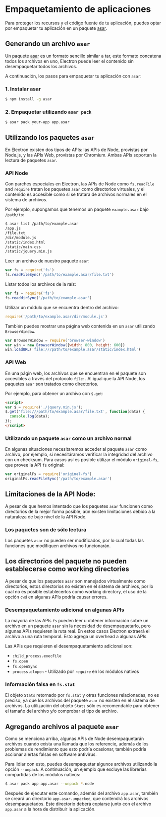 # Empaquetamiento de aplicaciones

Para proteger los recursos y el código fuente de tu aplicación, puedes optar por empaquetar
tu aplicación en un paquete [asar][asar].

## Generando un archivo `asar`

Un paquete [asar][asar] es un formato sencillo similar a tar, este formato concatena todos los archivos en uno,
Electron puede leer el contenido sin desempaquetar todos los archivos.

A continuación, los pasos para empaquetar tu aplicación con `asar`:

### 1. Instalar asar

```bash
$ npm install -g asar
```

### 2. Empaquetar utilizando `asar pack`

```bash
$ asar pack your-app app.asar
```

## Utilizando los paquetes `asar`

En Electron existen dos tipos de APIs: las APIs de Node, provistas por Node.js,
y las APIs Web, provistas por Chromium. Ambas APIs soportan la lectura de paquetes `asar`.

### API Node

Con parches especiales en Electron, las APIs de Node como `fs.readFile` and `require`
tratan los paquetes `asar` como directorios virtuales, y el contenido es accesible como si se tratara
de archivos normales en el sistema de archivos.

Por ejemplo, supongamos que tenemos un paquete `example.asar` bajo `/path/to`:

```bash
$ asar list /path/to/example.asar
/app.js
/file.txt
/dir/module.js
/static/index.html
/static/main.css
/static/jquery.min.js
```

Leer un archivo de nuestro paquete `asar`:

```javascript
var fs = require('fs')
fs.readFileSync('/path/to/example.asar/file.txt')
```

Listar todos los archivos de la raíz:

```javascript
var fs = require('fs')
fs.readdirSync('/path/to/example.asar')
```

Utilizar un módulo que se encuentra dentro del archivo:

```javascript
require('/path/to/example.asar/dir/module.js')
```

También puedes mostrar una página web contenida en un `asar` utilizando `BrowserWindow`.

```javascript
var BrowserWindow = require('browser-window')
var win = new BrowserWindow({width: 800, height: 600})
win.loadURL('file:///path/to/example.asar/static/index.html')
```

### API Web

En una págin web, los archivos que se encuentran en el paquete son accesibles a través del protocolo `file:`.
Al igual que la API Node, los paquetes `asar` son tratados como directorios.

Por ejemplo, para obtener un archivo con `$.get`:

```html
<script>
var $ = require('./jquery.min.js');
$.get('file:///path/to/example.asar/file.txt', function(data) {
  console.log(data);
});
</script>
```

### Utilizando un paquete `asar` como un archivo normal

En algunas situaciones necesitaremos acceder al paquete `asar` como archivo, por ejemplo,
si necesitáramos verificar la integridad del archivo con un checksum.
Para casos así es posible utilizar el módulo  `original-fs`, que provee la API `fs` original:

```javascript
var originalFs = require('original-fs')
originalFs.readFileSync('/path/to/example.asar')
```

## Limitaciones de la API Node:

A pesar de que hemos intentado que los paquetes  `asar` funcionen como directorios de la mejor forma posible,
aún existen limitaciones debido a la naturaleza de bajo nivel de la API Node.

### Los paquetes son de sólo lectura

Los paquetes `asar` no pueden ser modificados, por lo cual todas las funciones que modifiquen archivos
no funcionarán.

## Los directorios del paquete no pueden establecerse como working directories

A pesar de que los paquetes `asar` son manejados virtualmente como directorios,
estos directorios no existen en el sistema de archivos, por lo cual no es posible establecerlos
como working directory, el uso de la opción `cwd` en algunas APIs podría causar errores.

### Desempaquetamiento adicional en algunas APIs

La mayoría de las APIs `fs` pueden leer u obtener información sobre un archivo en un paquete `asar` sin
la necesidad de desempaquetarlo, pero algunas APIs requieren la ruta real. En estos casos Electron extraerá
el archivo a una ruta temporal. Esto agrega un overhead a algunas APIs.

Las APIs que requieren el desempaquetamiento adicional son:

* `child_process.execFile`
* `fs.open`
* `fs.openSync`
* `process.dlopen` - Utilizado por `require` en los módulos nativos

### Información falsa en `fs.stat`

El objeto `Stats` retornado por `fs.stat` y otras funciones relacionadas,
no es preciso, ya que los archivos del paquete `asar` no existen en el sistema de archivos.
La utilización del objeto `Stats` sólo es recomendable para obtener el tamaño del archivo y/o
comprobar el tipo de archivo.


## Agregando archivos al paquete `asar`

Como se menciona arriba, algunas APIs de Node desempaquetarán archivos cuando exista una llamada
que los referencie, además de los problemas de rendimiento que esto podría ocasionar, también
podría accionar alertas falsas en software antivirus.

Para lidiar con esto, puedes desempaquetar algunos archivos utilizando la opción `--unpack`.
A continuación, un ejemplo que excluye las librerías compartidas de los módulos nativos:

```bash
$ asar pack app app.asar --unpack *.node
```

Después de ejecutar este comando, además del archivo `app.asar`, también se creará
un directorio `app.asar.unpacked`, que contendrá los archivos desempaquetados.
Este directorio deberá copiarse junto con el archivo `app.asar` a la hora de distribuir la aplicación.

[asar]: https://github.com/atom/asar
